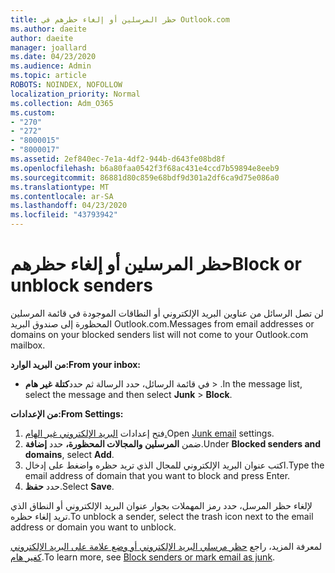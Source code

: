 ```yaml
---
title: حظر المرسلين أو إلغاء حظرهم في Outlook.com
ms.author: daeite
author: daeite
manager: joallard
ms.date: 04/23/2020
ms.audience: Admin
ms.topic: article
ROBOTS: NOINDEX, NOFOLLOW
localization_priority: Normal
ms.collection: Adm_O365
ms.custom:
- "270"
- "272"
- "8000015"
- "8000017"
ms.assetid: 2ef840ec-7e1a-4df2-944b-d643fe08bd8f
ms.openlocfilehash: b6a80faa0542f3f68ac431e4ccd7b59894e8eeb9
ms.sourcegitcommit: 86881d80c859e68bdf9d301a2df6ca9d75e086a0
ms.translationtype: MT
ms.contentlocale: ar-SA
ms.lasthandoff: 04/23/2020
ms.locfileid: "43793942"
---
```

# <a name="block-or-unblock-senders"></a><span data-ttu-id="6a9d1-102">حظر المرسلين أو إلغاء حظرهم</span><span class="sxs-lookup"><span data-stu-id="6a9d1-102">Block or unblock senders</span></span>

<span data-ttu-id="6a9d1-103">لن تصل الرسائل من عناوين البريد الإلكتروني أو النطاقات الموجودة في قائمة المرسلين المحظورة إلى صندوق البريد Outlook.com.</span><span class="sxs-lookup"><span data-stu-id="6a9d1-103">Messages from email addresses or domains on your blocked senders list will not come to your Outlook.com mailbox.</span></span>

<span data-ttu-id="6a9d1-104">**من البريد الوارد:**</span><span class="sxs-lookup"><span data-stu-id="6a9d1-104">**From your inbox:**</span></span>

- <span data-ttu-id="6a9d1-105">في قائمة الرسائل، حدد الرسالة ثم حدد**كتلة** **غير هام** > .</span><span class="sxs-lookup"><span data-stu-id="6a9d1-105">In the message list, select the message and then select **Junk** > **Block**.</span></span>

<span data-ttu-id="6a9d1-106">**من الإعدادات:**</span><span class="sxs-lookup"><span data-stu-id="6a9d1-106">**From Settings:**</span></span>

1. <span data-ttu-id="6a9d1-107">فتح إعدادات [البريد الإلكتروني غير الهام.](https://outlook.live.com/mail/options/mail/junkEmail)</span><span class="sxs-lookup"><span data-stu-id="6a9d1-107">Open [Junk email](https://outlook.live.com/mail/options/mail/junkEmail) settings.</span></span>
2. <span data-ttu-id="6a9d1-108">ضمن **المرسلين والمجالات المحظورة،** حدد **إضافة**.</span><span class="sxs-lookup"><span data-stu-id="6a9d1-108">Under **Blocked senders and domains**, select **Add**.</span></span>
3. <span data-ttu-id="6a9d1-109">اكتب عنوان البريد الإلكتروني للمجال الذي تريد حظره واضغط على إدخال.</span><span class="sxs-lookup"><span data-stu-id="6a9d1-109">Type the email address of domain that you want to block and press Enter.</span></span>
4. <span data-ttu-id="6a9d1-110">حدد **حفظ**.</span><span class="sxs-lookup"><span data-stu-id="6a9d1-110">Select **Save**.</span></span>

<span data-ttu-id="6a9d1-111">لإلغاء حظر المرسل، حدد رمز المهملات بجوار عنوان البريد الإلكتروني أو النطاق الذي تريد إلغاء حظره.</span><span class="sxs-lookup"><span data-stu-id="6a9d1-111">To unblock a sender, select the trash icon next to the email address or domain you want to unblock.</span></span>

<span data-ttu-id="6a9d1-112">لمعرفة المزيد، راجع [حظر مرسلي البريد الإلكتروني أو وضع علامة على البريد الإلكتروني كغير هام](https://support.office.com/article/a3ece97b-82f8-4a5e-9ac3-e92fa6427ae4?wt.mc_id=Office_Outlook_com_Alchemy).</span><span class="sxs-lookup"><span data-stu-id="6a9d1-112">To learn more, see [Block senders or mark email as junk](https://support.office.com/article/a3ece97b-82f8-4a5e-9ac3-e92fa6427ae4?wt.mc_id=Office_Outlook_com_Alchemy).</span></span>